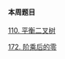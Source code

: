 #### 本周题目

[110. 平衡二叉树](https://leetcode-cn.com/problems/balanced-binary-tree/)

[172. 阶乘后的零](https://leetcode-cn.com/problems/factorial-trailing-zeroes/)
